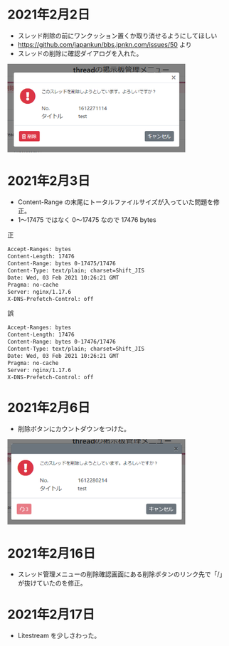# 2021年2月2日

- スレッド削除の前にワンクッション置くか取り消せるようにしてほしい
- https://github.com/japankun/bbs.jpnkn.com/issues/50 より
- スレッドの削除に確認ダイアログを入れた。

<img src="https://raw.githubusercontent.com/japankun/bbs.jpnkn.com/master/upload/images/106606429-7876e880-65a5-11eb-8cb9-02dfb020b98a.png" width="400">

# 2021年2月3日

- Content-Range の末尾にトータルファイルサイズが入っていた問題を修正。
- 1～17475 ではなく 0～17475 なので 17476 bytes

正
```
Accept-Ranges: bytes
Content-Length: 17476
Content-Range: bytes 0-17475/17476
Content-Type: text/plain; charset=Shift_JIS
Date: Wed, 03 Feb 2021 10:26:21 GMT
Pragma: no-cache
Server: nginx/1.17.6
X-DNS-Prefetch-Control: off
```

誤
```
Accept-Ranges: bytes
Content-Length: 17476
Content-Range: bytes 0-17476/17476
Content-Type: text/plain; charset=Shift_JIS
Date: Wed, 03 Feb 2021 10:26:21 GMT
Pragma: no-cache
Server: nginx/1.17.6
X-DNS-Prefetch-Control: off
```

# 2021年2月6日

- 削除ボタンにカウントダウンをつけた。
<img src="https://raw.githubusercontent.com/japankun/bbs.jpnkn.com/master/upload/images/2021-02-06%2014_23_45.png" width="400">

# 2021年2月16日
- スレッド管理メニューの削除確認画面にある削除ボタンのリンク先で「/」が抜けていたのを修正。


# 2021年2月17日
- Litestream を少しさわった。
